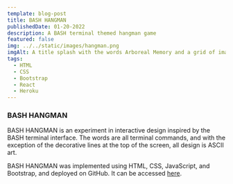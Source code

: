 ```yaml
---
template: blog-post
title: BASH HANGMAN
publishedDate: 01-20-2022
description: A BASH terminal themed hangman game 
featured: false
img: ../../static/images/hangman.png
imgAlt: A title splash with the words Arboreal Memory and a grid of images depicting portions of trees
tags:
  - HTML
  - CSS
  - Bootstrap
  - React
  - Heroku
---
```


### BASH HANGMAN


BASH HANGMAN is an experiment in interactive design inspired by the BASH terminal interface. The words are all terminal commands, and with the exception of the decorative lines at the top of the screen, all design is ASCII art. 

BASH HANGMAN was implemented using HTML, CSS, JavaScript, and Bootstrap, and deployed on GitHub. It can be accessed <a href="https://jtsiaperas.github.io/Hangman-Game/" target=" ">here</a>.